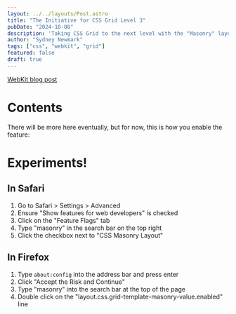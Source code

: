 ```yaml
---
layout: ../../layouts/Post.astro
title: "The Initiative for CSS Grid Level 3"
pubDate: "2024-10-08"
description: 'Taking CSS Grid to the next level with the "Masonry" layout.'
author: "Sydney Newmark"
tags: ["css", "webkit", "grid"]
featured: false
draft: true
---
```


[WebKit blog post](https://webkit.org/blog/15269/help-us-invent-masonry-layouts-for-css-grid-level-3/)

# Contents

There will be more here eventually, but for now, this is how you enable the feature:

# Experiments!

## In Safari

1. Go to Safari > Settings > Advanced
2. Ensure "Show features for web developers" is checked
3. Click on the "Feature Flags" tab
4. Type "masonry" in the search bar on the top right
5. Click the checkbox next to "CSS Masonry Layout"

## In Firefox

1. Type `about:config` into the address bar and press enter
2. Click "Accept the Risk and Continue"
3. Type "masonry" into the search bar at the top of the page
4. Double click on the "layout.css.grid-template-masonry-value.enabled" line
